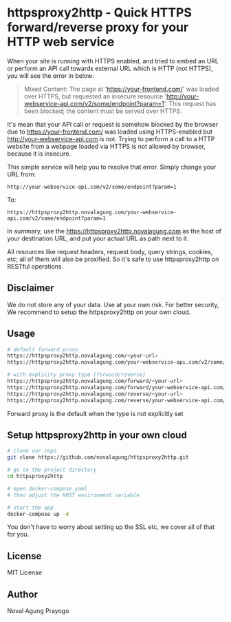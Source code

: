 # httpsproxy2http - Quick HTTPS forward/reverse proxy for your HTTP web service

When your site is running with HTTPS enabled, and tried to embed an URL or perform an API call towards external URL which is HTTP (not HTTPS), you will see the error in below:

> Mixed Content: The page at 'https://your-frontend.com/' was loaded over HTTPS, but requested an insecure resource 'http://your-webservice-api.com/v2/some/endpoint?param=1'.
> This request has been blocked; the content must be served over HTTPS.

It's mean that your API call or request is somehow blocked by the browser due to https://your-frontend.com/ was loaded using HTTPS-enabled but http://your-webservice-api.com is not. Trying to perform a call to a HTTP website from a webpage loaded via HTTPS is not allowed by browser, because it is insecure.

This simple service will help you to resolve that error. Simply change your URL from:

```
http://your-webservice-api.com/v2/some/endpoint?param=1
```

To:

```
https://httpsproxy2http.novalagung.com/your-webservice-api.com/v2/some/endpoint?param=1
```

In summary, use the https://httpsproxy2http.novalagung.com as the host of your destination URL, and put your actual URL as path next to it.

All resources like request headers, request body, query strings, cookies, etc; all of them will also be proxified. So it's safe to use httpsproxy2http on RESTful operations.

## Disclaimer

We do not store any of your data. Use at your own risk. For better security, We recommend to setup the httpsproxy2http on your own cloud.

## Usage

```bash
# default forward proxy
https://httpsproxy2http.novalagung.com/<your-url>
https://httpsproxy2http.novalagung.com/your-webservice-api.com/v2/some/endpoint?param=1

# with explicity proxy type (forward/reverse)
https://httpsproxy2http.novalagung.com/forward/<your-url>
https://httpsproxy2http.novalagung.com/forward/your-webservice-api.com/v2/some/endpoint?param=1
https://httpsproxy2http.novalagung.com/reverse/<your-url>
https://httpsproxy2http.novalagung.com/reverse/your-webservice-api.com/v2/some/endpoint?param=1
```

Forward proxy is the default when the type is not explicitly set

## Setup httpsproxy2http in your own cloud

```bash
# clone our repo
git clone https://github.com/novalagung/httpsproxy2http.git

# go to the project directory
cd httpsproxy2http

# open docker-compose.yaml
# then adjust the HOST environment variable

# start the app
docker-compose up -d
```

You don't have to worry about setting up the SSL etc, we cover all of that for you.

## License

MIT License

## Author

Noval Agung Prayogo
